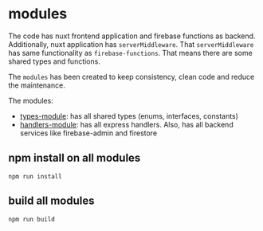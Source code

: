 # modules
The code has nuxt frontend application and firebase functions as backend. Additionally, nuxt application has `serverMiddleware`. That `serverMiddleware` has same functionality as `firebase-functions`. That means there are some shared types and functions.

The `modules` has been created to keep consistency, clean code and reduce the maintenance.

The modules:
- [types-module](./types-module): has all shared types (enums, interfaces, constants)
- [handlers-module](./handlers-module): has all express handlers. Also, has all backend services like firebase-admin and firestore

## npm install on all modules
    npm run install

## build all modules
    npm run build
